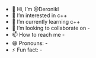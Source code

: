 - 👋 Hi, I’m @Deronikl
- 👀 I’m interested in с++ 
- 🌱 I’m currently learning с++
- 💞️ I’m looking to collaborate on -
- 📫 How to reach me -
- 😄 Pronouns: -
- ⚡ Fun fact: -

<!---
Deronikl/Deronikl is a ✨ special ✨ repository because its `README.md` (this file) appears on your GitHub profile.
You can click the Preview link to take a look at your changes.
--->
